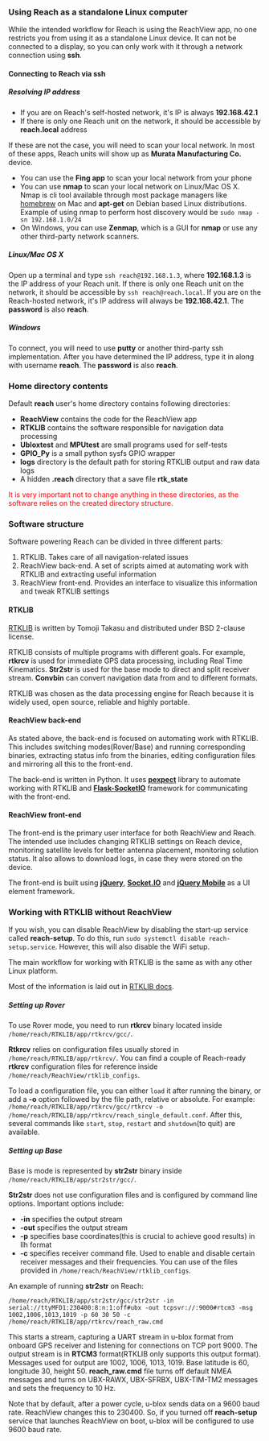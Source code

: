 ### Using Reach as a standalone Linux computer

While the intended workflow for Reach is using the ReachView app, no one restricts you from using it as a standalone Linux device. It can not be connected to a display, so you can only work with it through a network connection using **ssh**.

#### Connecting to Reach via ssh

##### Resolving IP address

* If you are on Reach's self-hosted network, it's IP is always **192.168.42.1**
* If there is only one Reach unit on the network, it should be accessible by **reach.local** address

If these are not the case, you will need to scan your local network. In most of these apps, Reach units will show up as **Murata Manufacturing Co.** device.

* You can use the **Fing app** to scan your local network from your phone
* You can use **nmap** to scan your local network on Linux/Mac OS X. Nmap is cli tool available through most package managers like [homebrew](http://brew.sh) on Mac and **apt-get** on Debian based Linux distributions. Example of using nmap to perform host discovery would be `sudo nmap -sn 192.168.1.0/24`
* On Windows, you can use **Zenmap**, which is a GUI for **nmap** or use any other third-party network scanners.

##### Linux/Mac OS X

Open up a terminal and type `ssh reach@192.168.1.3`, where **192.168.1.3** is the IP address of your Reach unit. If there is only one Reach unit on the network, it should be accessible by `ssh reach@reach.local`. If you are on the Reach-hosted network, it's IP address will always be **192.168.42.1**. The **password** is also **reach**.

##### Windows

To connect, you will need to use **putty** or another third-party ssh implementation. After you have determined the IP address, type it in along with username **reach**. The **password** is also **reach**.

### Home directory contents

Default **reach** user's home directory contains following directories:

* **ReachView** contains the code for the ReachView app
* **RTKLIB** contains the software responsible for navigation data processing
* **Ubloxtest** and **MPUtest** are small programs used for self-tests
* **GPIO_Py** is a small python sysfs GPIO wrapper
* **logs** directory is the default path for storing RTKLIB output and raw data logs
* A hidden **.reach** directory that a save file **rtk_state**

<font color="red">It is very important not to change anything in these directories, as the software relies on the created directory structure.</font>

### Software structure

Software powering Reach can be divided in three different parts:

1. RTKLIB. Takes care of all navigation-related issues
2. ReachView back-end. A set of scripts aimed at automating work with RTKLIB and extracting useful information
3. ReachView front-end. Provides an interface to visualize this information and tweak RTKLIB settings

#### RTKLIB

[RTKLIB](http://www.rtklib.com) is written by Tomoji Takasu and distributed under BSD 2-clause license.

RTKLIB consists of multiple programs with different goals. For example, **rtkrcv** is used for immediate GPS data processing, including Real Time Kinematics. **Str2str** is used for the base mode to direct and split receiver stream. **Convbin** can convert navigation data from and to different formats.

RTKLIB was chosen as the data processing engine for Reach because it is widely used, open source, reliable and highly portable.

#### ReachView back-end

As stated above, the back-end is focused on automating work with RTKLIB. This includes switching modes(Rover/Base) and running corresponding binaries, extracting status info from the binaries, editing configuration files and mirroring all this to the front-end.

The back-end is written in Python. It uses [**pexpect**](http://pexpect.readthedocs.org/en/stable/) library to automate working with RTKLIB and [**Flask-SocketIO**](https://flask-socketio.readthedocs.org/en/latest/) framework for communicating with the front-end.

#### ReachView front-end

The front-end is the primary user interface for both ReachView and Reach. The intended use includes changing RTKLIB settings on Reach device, monitoring satellite levels for better antenna placement, monitoring solution status. It also allows to download logs, in case they were stored on the device.  

The front-end is built using [**jQuery**](https://jquery.com), [**Socket.IO**](http://socket.io) and [**jQuery Mobile**](https://jquerymobile.com) as a UI element framework.

### Working with RTKLIB without ReachView

If you wish, you can disable ReachView by disabling the start-up service called **reach-setup**. To do this, run `sudo systemctl disable reach-setup.service`. However, this will also disable the WiFi setup.

The main workflow for working with RTKLIB is the same as with any other Linux platform.

Most of the information is laid out in [RTKLIB docs](http://www.rtklib.com/rtklib_document.htm).

##### Setting up Rover

To use Rover mode, you need to run **rtkrcv** binary located inside `/home/reach/RTKLIB/app/rtkrcv/gcc/`.

**Rtkrcv** relies on configuration files usually stored in `/home/reach/RTKLIB/app/rtkrcv/`.
You can find a couple of Reach-ready **rtkrcv** configuration files for reference inside `/home/reach/ReachView/rtklib_configs`.

To load a configuration file, you can either `load` it after running the binary, or add a **-o** option followed by the file path, relative or absolute. For example: `/home/reach/RTKLIB/app/rtkrcv/gcc/rtkrcv -o /home/reach/RTKLIB/app/rtkrcv/reach_single_default.conf`. After this, several commands like `start`, `stop`, `restart` and `shutdown`(to quit) are available.

##### Setting up Base

Base is mode is represented by **str2str** binary inside `/home/reach/RTKLIB/app/str2str/gcc/`.

**Str2str** does not use configuration files and is configured by command line options. Important options include:

* **-in** specifies the output stream
* **-out** specifies the output stream
* **-p** specifies base coordinates(this is crucial to achieve good results) in llh format
* **-c** specifies receiver command file. Used to enable and disable certain receiver messages and their frequencies. You can use of the files provided in `/home/reach/ReachView/rtklib_configs`.

An example of running **str2str** on Reach:

`/home/reach/RTKLIB/app/str2str/gcc/str2str -in serial://ttyMFD1:230400:8:n:1:off#ubx -out tcpsvr://:9000#rtcm3 -msg 1002,1006,1013,1019 -p 60 30 50 -c /home/reach/RTKLIB/app/rtkrcv/reach_raw.cmd`

This starts a stream, capturing a UART stream in u-blox format from onboard GPS receiver and listening for connections on TCP port 9000. The output stream is in **RTCM3** format(RTKLIB only supports this output format). Messages used for output are 1002, 1006, 1013, 1019. Base latitude is 60, longitude 30, height 50. **reach_raw.cmd** file turns off default NMEA messages and turns on UBX-RAWX, UBX-SFRBX, UBX-TIM-TM2 messages and sets the frequency to 10 Hz.

Note that by default, after a power cycle, u-blox sends data on a 9600 baud rate. ReachView changes this to 230400. So, if you turned off **reach-setup** service that launches ReachView on boot, u-blox will be configured to use 9600 baud rate.
